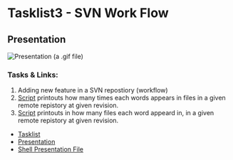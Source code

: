 # Tasklist3 - SVN Work Flow

## Presentation

![Presentation (a .gif file)](Presentation.gif "Tasklist3 Presentation")

### Tasks & Links:
1. Adding new feature in a SVN repostiory (workflow)
2. [Script](/Tasklist3/task2.bash) printouts how many times each words appears in files in a given remote repistory at given revision.
3. [Script](/Tasklist3/task3.bash) printouts in how many files each word appeard in, in a given remote repistory at given revision.

- [Tasklist](/Tasklist3/Tasks.pdf)
- [Presentation](/Tasklist3/Presentation.gif)
- [Shell Presentation File](/Tasklist3/Presentation.cast)
